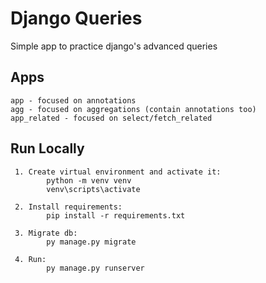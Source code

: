 # Django Queries

Simple app to practice django's advanced queries

## Apps

    app - focused on annotations
    agg - focused on aggregations (contain annotations too)
    app_related - focused on select/fetch_related


## Run Locally
     1. Create virtual environment and activate it: 
            python -m venv venv
            venv\scripts\activate
     
     2. Install requirements: 
            pip install -r requirements.txt
     
     3. Migrate db: 
            py manage.py migrate

     4. Run: 
            py manage.py runserver

